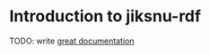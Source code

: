 # Introduction to jiksnu-rdf

TODO: write [great documentation](http://jacobian.org/writing/great-documentation/what-to-write/)
